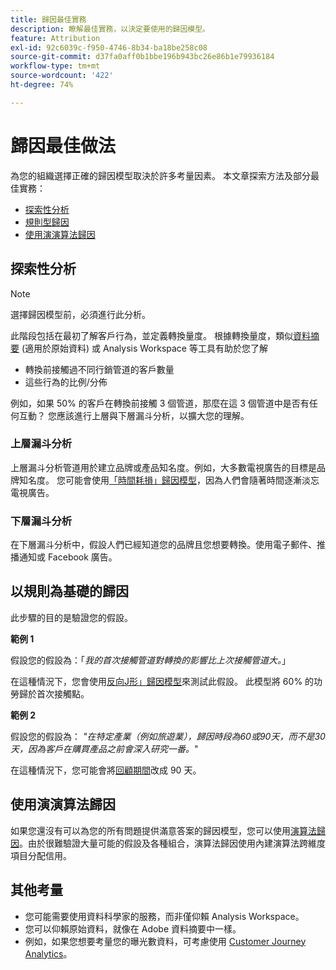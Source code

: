 ```yaml
---
title: 歸因最佳實務
description: 瞭解最佳實務，以決定要使用的歸因模型。
feature: Attribution
exl-id: 92c6039c-f950-4746-8b34-ba18be258c08
source-git-commit: d37fa0aff0b1bbe196b943bc26e86b1e79936184
workflow-type: tm+mt
source-wordcount: '422'
ht-degree: 74%

---
```


# 歸因最佳做法

為您的組織選擇正確的歸因模型取決於許多考量因素。 本文章探索方法及部分最佳實務：

* [探索性分析](#exploratory-analysis)
* [規則型歸因](#rule-base-attribution)
* [使用演演算法歸因](#use-algorithmic-attribution)

## 探索性分析

>[!NOTE]
>選擇歸因模型前，必須進行此分析。

此階段包括在最初了解客戶行為，並定義轉換量度。 根據轉換量度，類似[資料摘要](https://experienceleague.adobe.com/zh-hant/docs/analytics/export/analytics-data-feed/data-feed-overview) (適用於原始資料) 或 Analysis Workspace 等工具有助於您了解

* 轉換前接觸過不同行銷管道的客戶數量
* 這些行為的比例/分佈

例如，如果 50% 的客戶在轉換前接觸 3 個管道，那麼在這 3 個管道中是否有任何互動？
您應該進行上層與下層漏斗分析，以擴大您的理解。

### 上層漏斗分析

上層漏斗分析管道用於建立品牌或產品知名度。例如，大多數電視廣告的目標是品牌知名度。 您可能會使用[「時間耗損」歸因模型](/help/analyze/analysis-workspace/attribution/models.md)，因為人們會隨著時間逐漸淡忘電視廣告。

### 下層漏斗分析

在下層漏斗分析中，假設人們已經知道您的品牌且您想要轉換。使用電子郵件、推播通知或 Facebook 廣告。

## 以規則為基礎的歸因

此步驟的目的是驗證您的假設。

**範例 1**

假設您的假設為：「*我的首次接觸管道對轉換的影響比上次接觸管道大。*」

在這種情況下，您會使用[反向J形」歸因模型](/help/analyze/analysis-workspace/attribution/models.md)來測試此假設。 此模型將 60% 的功勞歸於首次接觸點。

**範例 2**

假設您的假設為： *&quot;在特定產業（例如旅遊業），歸因時段為60或90天，而不是30天，因為客戶在購買產品之前會深入研究一番。*&quot;

在這種情況下，您可能會將[回顧期間](https://experienceleague.adobe.com/en/docs/analytics/analyze/analysis-workspace/attribution/models)改成 90 天。

## 使用演演算法歸因

如果您還沒有可以為您的所有問題提供滿意答案的歸因模型，您可以使用[演算法歸因](/help/analyze/analysis-workspace/attribution/algorithmic.md)。由於很難驗證大量可能的假設及各種組合，演算法歸因使用內建演算法跨維度項目分配信用。

## 其他考量

* 您可能需要使用資料科學家的服務，而非僅仰賴 Analysis Workspace。
* 您可以仰賴原始資料，就像在 Adobe 資料摘要中一樣。
* 例如，如果您想要考量您的曝光數資料，可考慮使用 [Customer Journey Analytics](https://experienceleague.adobe.com/en/docs/analytics-platform/using/cja-overview/cja-b2c-overview/cja-overview)。
